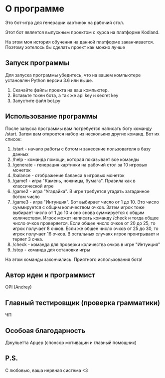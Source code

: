 # О программе

Это бот-игра для генерации картинок на рабочий стол.

Этот бот является выпускным проектом с курса на платформе Kodland. 

На этом моя история обучения на данной платформе заканчивается. Поэтому хотелось бы сделать проект как можно лучше

## Запуск программы

Для запуска программы убедитесь, что на вашем компьютере установлен Python версии 3.6 или выше.

1. Скачайте файлы проекта на ваш компьютер.
2. Вставьте токен бота, а так же api key и secret key
3. Запустите файл bot.py




## Использование программы

После запуска программы вам потребуется написать боту команду /start. Затем вам откроется набор из нескольких других команд. Вот их список:

1. /start - начало работы с ботом и занесение пользователя в базу данных
2. /help - команда помощи, которая показывает все команды
3. /generate - генерация картинки на рабочий стол за 10 игровых монеток
4. /balance - отображение баланса в игровых монеток  
5. /game1 - игра "Камень, ножницы, бумага". Правила как в классической игре
6. /game2 - игра "Угадайка". В игре требуется угадать загаданное ботом число
7. /game3 - игра "Интуиция". Бот выбирает число от 1 до 10. Это число суммируется с общим количеством очков. Затем игрок тоже выбирает число от 1 до 10 и оно снова суммируется с общим количеством. Игрок может написать команду /check и тогда общее число очков проверяется. Если общее число очков от 20 до 25, то игрок получает 8 очков. Если же общее число очков от 25 до 30, то игрок получает 16 очков. В остальных случаях игрок проигрывает и теряет 3 очка.
8. /check - команда для проверки количества очков в игре "Интуиция"
9. /stop - команда для остановки игры

На этом команды закончились. Приятного использования бота!

## Автор идеи и программист
OPI (Andrey)

## Главный тестировщик (проверка грамматики)
ЧП

## Особоая благодарность 
Джульетта Арцер (спонсор мотивации и главный помощник)

## P.S.
С любовью, ваша нервная система <3
